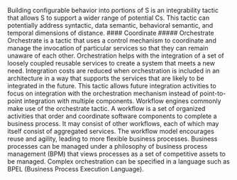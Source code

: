 Building configurable behavior into portions of S is an integrability tactic that allows S to support a wider range of potential Cs. This tactic can potentially address syntactic, data semantic, behavioral semantic, and temporal dimensions of distance. #### Coordinate ##### Orchestrate Orchestrate is a tactic that uses a control mechanism to coordinate and manage the invocation of particular services so that they can remain unaware of each other. Orchestration helps with the integration of a set of loosely coupled reusable services to create a system that meets a new need. Integration costs are reduced when orchestration is included in an architecture in a way that supports the services that are likely to be integrated in the future. This tactic allows future integration activities to focus on integration with the orchestration mechanism instead of point-to-point integration with multiple components. Workflow engines commonly make use of the orchestrate tactic. A workflow is a set of organized activities that order and coordinate software components to complete a business process. It may consist of other workflows, each of which may itself consist of aggregated services. The workflow model encourages reuse and agility, leading to more flexible business processes. Business processes can be managed under a philosophy of business process management (BPM) that views processes as a set of competitive assets to be managed. Complex orchestration can be specified in a language such as BPEL (Business Process Execution Language).